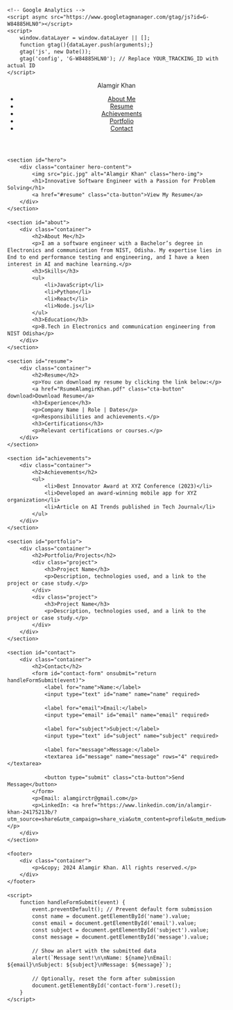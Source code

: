 <!DOCTYPE html>
<html lang="en">
<head>
    <meta charset="UTF-8">
    <meta name="viewport" content="width=device-width, initial-scale=1.0">
    <title>Alamgir Khan - Software Engineer</title>
    <link rel="stylesheet" href="styles.css">
    <!-- Google Font -->
    <link href="https://fonts.googleapis.com/css2?family=Roboto:wght@400;700&display=swap" rel="stylesheet">

    <!-- Google Analytics -->
    <script async src="https://www.googletagmanager.com/gtag/js?id=G-W84885HLN0"></script>
    <script>
        window.dataLayer = window.dataLayer || [];
        function gtag(){dataLayer.push(arguments);}
        gtag('js', new Date());
        gtag('config', 'G-W84885HLN0'); // Replace YOUR_TRACKING_ID with actual ID
    </script>
</head>
<body>
    <header>
        <div class="container">
            <div class="logo">Alamgir Khan</div>
            <nav>
                <ul>
                    <li><a href="#about">About Me</a></li>
                    <li><a href="#resume">Resume</a></li>
                    <li><a href="#achievements">Achievements</a></li>
                    <li><a href="#portfolio">Portfolio</a></li>
                    <li><a href="#contact">Contact</a></li>
                </ul>
            </nav>
        </div>
    </header>

    <section id="hero">
        <div class="container hero-content">
            <img src="pic.jpg" alt="Alamgir Khan" class="hero-img">
            <h1>Innovative Software Engineer with a Passion for Problem Solving</h1>
            <a href="#resume" class="cta-button">View My Resume</a>
        </div>
    </section>

    <section id="about">
        <div class="container">
            <h2>About Me</h2>
            <p>I am a software engineer with a Bachelor’s degree in Electronics and communication from NIST, Odisha. My expertise lies in End to end performance testing and engineering, and I have a keen interest in AI and machine learning.</p>
            <h3>Skills</h3>
            <ul>
                <li>JavaScript</li>
                <li>Python</li>
                <li>React</li>
                <li>Node.js</li>
            </ul>
            <h3>Education</h3>
            <p>B.Tech in Electronics and communication engineering from NIST Odisha</p>
        </div>
    </section>

    <section id="resume">
        <div class="container">
            <h2>Resume</h2>
            <p>You can download my resume by clicking the link below:</p>
            <a href="RsumeAlamgirKhan.pdf" class="cta-button" download>Download Resume</a>
            <h3>Experience</h3>
            <p>Company Name | Role | Dates</p>
            <p>Responsibilities and achievements.</p>
            <h3>Certifications</h3>
            <p>Relevant certifications or courses.</p>
        </div>
    </section>

    <section id="achievements">
        <div class="container">
            <h2>Achievements</h2>
            <ul>
                <li>Best Innovator Award at XYZ Conference (2023)</li>
                <li>Developed an award-winning mobile app for XYZ organization</li>
                <li>Article on AI Trends published in Tech Journal</li>
            </ul>
        </div>
    </section>

    <section id="portfolio">
        <div class="container">
            <h2>Portfolio/Projects</h2>
            <div class="project">
                <h3>Project Name</h3>
                <p>Description, technologies used, and a link to the project or case study.</p>
            </div>
            <div class="project">
                <h3>Project Name</h3>
                <p>Description, technologies used, and a link to the project or case study.</p>
            </div>
        </div>
    </section>

    <section id="contact">
        <div class="container">
            <h2>Contact</h2>
            <form id="contact-form" onsubmit="return handleFormSubmit(event)">
                <label for="name">Name:</label>
                <input type="text" id="name" name="name" required>

                <label for="email">Email:</label>
                <input type="email" id="email" name="email" required>

                <label for="subject">Subject:</label>
                <input type="text" id="subject" name="subject" required>

                <label for="message">Message:</label>
                <textarea id="message" name="message" rows="4" required></textarea>

                <button type="submit" class="cta-button">Send Message</button>
            </form>
            <p>Email: alamgirctr@gmail.com</p>
            <p>LinkedIn: <a href="https://www.linkedin.com/in/alamgir-khan-24175213b/?utm_source=share&utm_campaign=share_via&utm_content=profile&utm_medium=ios_app">linkedin.com</a></p>
        </div>
    </section>

    <footer>
        <div class="container">
            <p>&copy; 2024 Alamgir Khan. All rights reserved.</p>
        </div>
    </footer>

    <script>
        function handleFormSubmit(event) {
            event.preventDefault(); // Prevent default form submission
            const name = document.getElementById('name').value;
            const email = document.getElementById('email').value;
            const subject = document.getElementById('subject').value;
            const message = document.getElementById('message').value;

            // Show an alert with the submitted data
            alert(`Message sent!\n\nName: ${name}\nEmail: ${email}\nSubject: ${subject}\nMessage: ${message}`);
            
            // Optionally, reset the form after submission
            document.getElementById('contact-form').reset();
        }
    </script>
</body>
</html>

